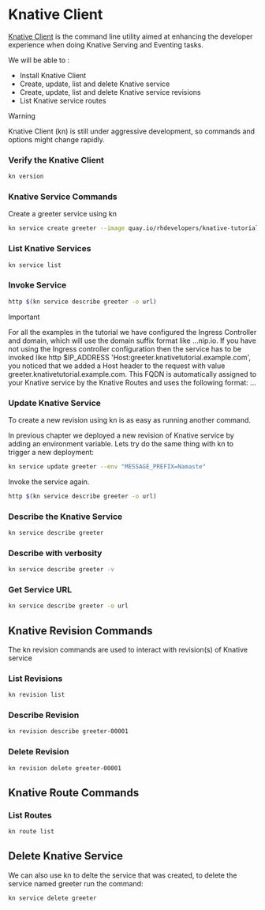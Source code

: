 # Knative Client

[Knative Client](https://github.com/knative/client) is the command line utility aimed at enhancing the developer experience when doing Knative Serving and Eventing tasks.

We will be able to :

* Install Knative Client
* Create, update, list and delete Knative service
* Create, update, list and delete Knative service revisions
* List Knative service routes

> [!WARNING]
> Knative Client (kn) is still under aggressive development, so commands and options might change rapidly.

### Verify the Knative Client

````Bash
kn version
````

### Knative Service Commands

Create a greeter service using kn

````Bash
kn service create greeter --image quay.io/rhdevelopers/knative-tutorial-greeter:quarkus
````

### List Knative Services

````Bash
kn service list
````

### Invoke Service

````Bash
http $(kn service describe greeter -o url)
````
> [!IMPORTANT]
> For all the examples in the tutorial we have configured the Ingress Controller and domain, which will use the domain
> suffix format like <service-name>.<namespace>.<minikube ip>.nip.io.
> If you have not using the Ingress controller configuration then the service has to be invoked
> like http $IP_ADDRESS 'Host:greeter.knativetutorial.example.com', you noticed that we added a Host header to the
> request with value greeter.knativetutorial.example.com.
> This FQDN is automatically assigned to your Knative service by the Knative Routes and uses the following
> format: <service-name>.<namespace>.<domain-suffix>.

### Update Knative Service

To create a new revision using kn is as easy as running another command.

In previous chapter we deployed a new revision of Knative service by adding an environment variable.
Lets try do the same thing with kn to trigger a new deployment:

````Bash
kn service update greeter --env "MESSAGE_PREFIX=Namaste"
````

Invoke the service again.
````Bash
http $(kn service describe greeter -o url)
````

### Describe the Knative Service

````Bash
kn service describe greeter
````

### Describe with verbosity

````Bash
kn service describe greeter -v
````

### Get Service URL

````Bash
kn service describe greeter -o url
````

## Knative Revision Commands

The kn revision commands are used to interact with revision(s) of Knative service

### List Revisions

````Bash
kn revision list
````

### Describe Revision

````Bash
kn revision describe greeter-00001
````

### Delete Revision

````Bash
kn revision delete greeter-00001
````

## Knative Route Commands

### List Routes

````Bash
kn route list
````

## Delete Knative Service

We can also use kn to delte the service that was created, to delete the service named greeter run the command:

````Bash
kn service delete greeter
````
